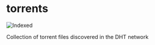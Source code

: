 torrents 
========
![Indexed](https://img.shields.io/badge/indexed-73358-blue)

Collection of torrent files discovered in the DHT network
